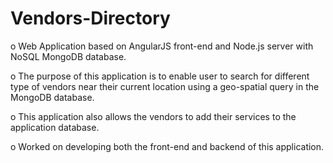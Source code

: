 # Vendors-Directory
o	Web Application based on AngularJS front-end and Node.js server with NoSQL MongoDB database. 

o	The purpose of this application is to enable user to search for different type of vendors near their current location using a geo-spatial query in the MongoDB database. 

o	This application also allows the vendors to add their services to the application database. 


o	Worked on developing both the front-end and backend of this application.

